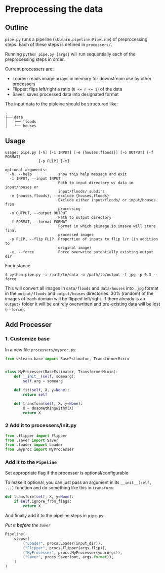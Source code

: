 # Preprocessing the data

## Outline

`pipe.py` runs a pipeline (`sklearn.pipeline.Pipeline`) of preprocessing steps. Each of these steps is defined in `processers/`.

Running `python pipe.py {args}` will run sequentially each of the preprocessing steps in order.

Current processers are:

* Loader: reads image arrays in memory for downstream use by other processers
* Flipper: flips left/right a ratio (`0 <= r <= 1`) of the data 
* Saver: saves processed data into designated format

The input data to the pipleine should be structured like:

```
.
├── data
│   ├── floods
│   └── houses
```

## Usage

```
usage: pipe.py [-h] [-i INPUT] [-e {houses,floods}] [-o OUTPUT] [-f FORMAT]
               [-p FLIP] [-x]

optional arguments:
  -h, --help            show this help message and exit
  -i INPUT, --input INPUT
                        Path to input directory w/ data in input/houses or
                        input/floods/ subdirs
  -e {houses,floods}, --exclude {houses,floods}
                        Exclude either input/floods/ or input/houses from
                        processing
  -o OUTPUT, --output OUTPUT
                        Path to output directory
  -f FORMAT, --format FORMAT
                        Format in which skimage.io.imsave will store final
                        processed images
  -p FLIP, --flip FLIP  Proportion of inputs to flip l/r (in addition to
                        original image)
  -x, --force           Force overwrite potentially existing output dir
```

For instance:

```
$ python pipe.py -i /path/to/data -o /path/to/output -f jpg -p 0.3 --force
```

This will convert all images in `data/floods` and `data/houses` into `.jpg` format in the `output/floods` and `output/houses` directories. 30% (random) of the images of each domain will be flipped left/right. If there already is an `output/` folder it will be entirely overwritten and pre-existing data will be lost (`--force`).

## Add Processer

### 1. Customize base

In a new file `processers/myproc.py`:

```python
from sklearn.base import BaseEstimator, TransformerMixin


class MyProcesser(BaseEstimator, TransformerMixin):
    def __init__(self, somearg):
        self.arg = somearg

    def fit(self, X, y=None):
        return self

    def transform(self, X, y=None):
        X = dosomethingwithX(X)
        return X

```

### 2 Add it to processers/__init__.py

```python
from .flipper import Flipper
from .saver import Saver
from .loader import Loader
from .myproc import MyProcesser
```

### Add it to the `Pipeline`

Set appropriate flag if the processer is optional/configurable

To make it optional, you can just pass an argument in its `__init__(self, ...)` function and do something like this in `transform`:

```python
def transform(self, X, y=None):
    if self.ignore_from_flags:
        return X
```

And finally add it to the pipeline steps in `pipe.py`. 

*Put it **before** the `Saver`*

```python
Pipeline(
    steps=[
        ("Loader", procs.Loader(input_dir)),
        ("Flipper", procs.Flipper(args.flip)),
        ("MyProcesser", procs.MyProcesser(yourArgs)),
        ("Saver", procs.Saver(out, args.format)),
    ]
)
```

